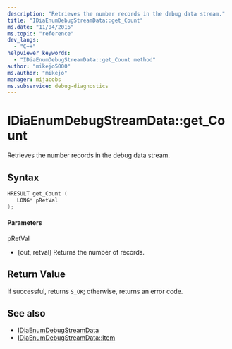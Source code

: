 ```yaml
---
description: "Retrieves the number records in the debug data stream."
title: "IDiaEnumDebugStreamData::get_Count"
ms.date: "11/04/2016"
ms.topic: "reference"
dev_langs:
  - "C++"
helpviewer_keywords:
  - "IDiaEnumDebugStreamData::get_Count method"
author: "mikejo5000"
ms.author: "mikejo"
manager: mijacobs
ms.subservice: debug-diagnostics
---
```

# IDiaEnumDebugStreamData::get_Count

Retrieves the number records in the debug data stream.

## Syntax

```C++
HRESULT get_Count ( 
   LONG* pRetVal
);
```

#### Parameters
 pRetVal
- [out, retval] Returns the number of records.

## Return Value
 If successful, returns `S_OK`; otherwise, returns an error code.

## See also
- [IDiaEnumDebugStreamData](../../debugger/debug-interface-access/idiaenumdebugstreamdata.md)
- [IDiaEnumDebugStreamData::Item](../../debugger/debug-interface-access/idiaenumdebugstreamdata-item.md)
